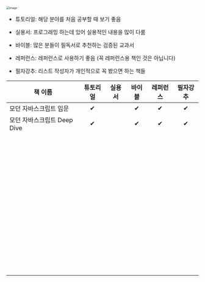<img src="https://www.sencha.com/wp-content/uploads/2016/10/ecmascript2015-senchacon-img2.png" alt="image" style="zoom:50%;" />

- 튜토리얼: 해당 분야를 처음 공부할 때 보기 좋음

- 실용서: 프로그래밍 하는데 있어 실용적인 내용을 많이 다룸

- 바이블: 많은 분들이 필독서로 추천하는 검증된 교과서

- 레퍼런스: 레퍼런스로 사용하기 좋음 (꼭 레퍼런스용 책인 것은 아닙니다)

- 필자강추: 리스트 작성자가 개인적으로 꼭 봤으면 하는 책들


| 책 이름                     | 튜토리얼 | 실용서 | 바이블 | 레퍼런스 | 필자강추 |
| --------------------------- | :------: | :----: | :----: | :------: | :------: |
| 모던 자바스크립트 입문      |    ✔     |        |   ✔    |    ✔     |    ✔     |
| 모던 자바스크립트 Deep Dive |    ✔     |        |   ✔    |    ✔     |    ✔     |
|                             |          |        |        |          |          |
|                             |          |        |        |          |          |
|                             |          |        |        |          |          |
|                             |          |        |        |          |          |
|                             |          |        |        |          |          |
|                             |          |        |        |          |          |
|                             |          |        |        |          |          |
|                             |          |        |        |          |          |
|                             |          |        |        |          |          |
|                             |          |        |        |          |          |
|                             |          |        |        |          |          |
|                             |          |        |        |          |          |
|                             |          |        |        |          |          |
|                             |          |        |        |          |          |
|                             |          |        |        |          |          |
|                             |          |        |        |          |          |
|                             |          |        |        |          |          |
|                             |          |        |        |          |          |
|                             |          |        |        |          |          |
|                             |          |        |        |          |          |
|                             |          |        |        |          |          |
|                             |          |        |        |          |          |
|                             |          |        |        |          |          |
|                             |          |        |        |          |          |
|                             |          |        |        |          |          |
|                             |          |        |        |          |          |
|                             |          |        |        |          |          |
|                             |          |        |        |          |          |
|                             |          |        |        |          |          |
|                             |          |        |        |          |          |
|                             |          |        |        |          |          |
|                             |          |        |        |          |          |
|                             |          |        |        |          |          |
|                             |          |        |        |          |          |
|                             |          |        |        |          |          |
|                             |          |        |        |          |          |
|                             |          |        |        |          |          |
|                             |          |        |        |          |          |
|                             |          |        |        |          |          |
|                             |          |        |        |          |          |
|                             |          |        |        |          |          |
|                             |          |        |        |          |          |
|                             |          |        |        |          |          |
|                             |          |        |        |          |          |
|                             |          |        |        |          |          |
|                             |          |        |        |          |          |
|                             |          |        |        |          |          |
|                             |          |        |        |          |          |
|                             |          |        |        |          |          |
|                             |          |        |        |          |          |
|                             |          |        |        |          |          |
|                             |          |        |        |          |          |
|                             |          |        |        |          |          |
|                             |          |        |        |          |          |
|                             |          |        |        |          |          |
|                             |          |        |        |          |          |
|                             |          |        |        |          |          |
|                             |          |        |        |          |          |
|                             |          |        |        |          |          |
|                             |          |        |        |          |          |
|                             |          |        |        |          |          |
|                             |          |        |        |          |          |

